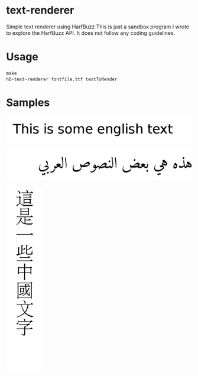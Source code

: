 # text-renderer
Simple text renderer using HarfBuzz
This is just a sandbox program I wrote to explore the HarfBuzz API. It does not follow any coding guidelines.

Usage
=========
    make
    hb-text-renderer fontfile.ttf textToRender

Samples
==========

![en](./en.png)

![ar](./ar.png)

![ch](./ch.png)

